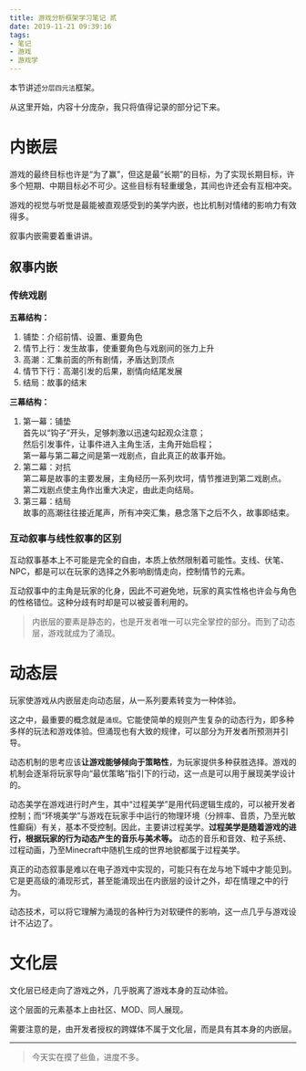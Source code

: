 ```yaml
---
title: 游戏分析框架学习笔记 贰
date: 2019-11-21 09:39:16
tags:
- 笔记
- 游戏
- 游戏学
---
```

本节讲述`分层四元法`框架。

从这里开始，内容十分庞杂，我只将值得记录的部分记下来。

# 内嵌层

游戏的最终目标也许是“为了赢”，但这是最“长期”的目标，为了实现长期目标，许多个短期、中期目标必不可少。这些目标有轻重缓急，其间也许还会有互相冲突。

游戏的视觉与听觉是最能被直观感受到的美学内嵌，也比机制对情绪的影响力有效得多。

叙事内嵌需要着重讲讲。

## 叙事内嵌

### 传统戏剧

**五幕结构：**

1. 铺垫：介绍前情、设置、重要角色
2. 情节上行：发生故事，使重要角色与戏剧间的张力上升
3. 高潮：汇集前面的所有剧情，矛盾达到顶点
4. 情节下行：高潮引发的后果，剧情向结尾发展
5. 结局：故事的结末

**三幕结构：**
1. 第一幕：铺垫     
   首先以“钩子”开头，足够刺激以迅速勾起观众注意；   
   然后引发事件，让事件进入主角生活，主角开始启程；   
   第一幕与第二幕之间是第一戏剧点，自此真正的故事开始。 
2. 第二幕：对抗     
   第二幕是故事的主要发展，主角经历一系列坎坷，情节推进到第二戏剧点。   
   第二戏剧点使主角作出重大决定，由此走向结局。   
3. 第三幕：结局     
   故事的高潮往往接近尾声，所有冲突汇集，悬念落下之后不久，故事即结束。

### 互动叙事与线性叙事的区别

互动叙事基本上不可能是完全的自由，本质上依然限制着可能性。支线、伏笔、NPC，都是可以在玩家的选择之外影响剧情走向，控制情节的元素。

互动叙事中的主角是玩家的化身，因此不可避免地，玩家的真实性格也许会与角色的性格错位。这种分歧有时却是可以被妥善利用的。

> 内嵌层的要素是静态的，也是开发者唯一可以完全掌控的部分。而到了动态层，游戏就成为了涌现。

# 动态层

玩家使游戏从内嵌层走向动态层，从一系列要素转变为一种体验。

这之中，最重要的概念就是`涌现`。它能使简单的规则产生复杂的动态行为，即多种多样的玩法和游戏体验。但涌现也有大致的规律，可以部分为开发者所预测并引导。

动态机制的思考应该**让游戏能够倾向于策略性**，为玩家提供多种获胜选择。游戏的机制会逐渐将玩家导向“最优策略”指引下的行动，这一点是可以用于展现美学设计的。

动态美学在游戏进行时产生，其中“过程美学”是用代码逻辑生成的，可以被开发者控制；而“环境美学”与游戏在玩家手中运行的物理环境（分辨率、音质，乃至光敏性癫痫）有关，基本不受控制。因此，主要讲过程美学。**过程美学是随着游戏的进行，根据玩家的行为动态产生的音乐与美术等。** 动态的音乐和音效、粒子系统、过程动画，乃至Minecraft中随机生成的世界地貌都属于过程美学。

真正的动态叙事是难以在电子游戏中实现的，可能只有在龙与地下城中才能见到。它是更高级的涌现形式，甚至能涌现出在内嵌层的设计之外，却在情理之中的行为。

动态技术，可以将它理解为涌现的各种行为对软硬件的影响，这一点几乎与游戏设计不沾边了。

# 文化层

文化层已经走向了游戏之外，几乎脱离了游戏本身的互动体验。

这个层面的元素基本上由社区、MOD、同人展现。

需要注意的是，由开发者授权的跨媒体不属于文化层，而是具有其本身的内嵌层。

---
> 今天实在摸了些鱼，进度不多。